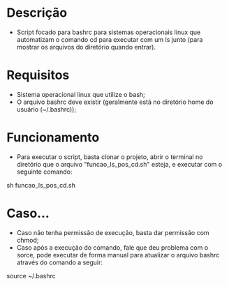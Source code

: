 # Descrição
- Script focado para bashrc para sistemas operacionais linux que automatizam o comando cd para executar com um ls junto (para mostrar os arquivos do diretório quando entrar).

# Requisitos
- Sistema operacional linux que utilize o bash;
- O arquivo bashrc deve existir (geralmente está no diretório home do usuário (~/.bashrc));

# Funcionamento
- Para executar o script, basta clonar o projeto, abrir o terminal no diretório que o arquivo "funcao_ls_pos_cd.sh" esteja, e executar com o seguinte comando:

sh funcao_ls_pos_cd.sh


# Caso...
- Caso não tenha permissão de execução, basta dar permissão com chmod;
- Caso após a execução do comando, fale que deu problema com o sorce, pode executar de forma manual para atualizar o arquivo bashrc através do comando a seguir:

source ~/.bashrc
